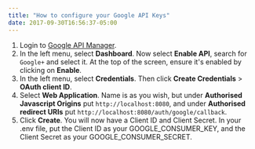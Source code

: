 ```yaml
---
title: "How to configure your Google API Keys"
date: 2017-09-30T16:56:37-05:00
---
```


1. Login to [Google API Manager](https://console.developers.google.com/apis/).
2. In the left menu, select **Dashboard**. Now select **Enable API**, search for `Google+` and select it. At the top of the screen, ensure it's enabled by clicking on **Enable**.
3. In the left menu, select **Credentials**. Then click **Create Credentials** > **OAuth client ID**.
4. Select **Web Application**. Name is as you wish, but under **Authorised Javascript Origins** put `http://localhost:8080`, and under **Authorised redirect URIs** put `http://localhost:8080/auth/google/callback`.
5. Click **Create**. You will now have a Client ID and Client Secret. In your .env file, put the Client ID as your GOOGLE_CONSUMER_KEY, and the Client Secret as your GOOGLE_CONSUMER_SECRET.